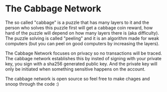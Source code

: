 # The Cabbage Network

The so called "cabbage" is a puzzle that has many layers to it and the person who solves this puzzle first will get a cabbage coin reward, how hard of the puzzle will depend on how many layers there is (aka difficulty). The puzzle solving is called "peeling" and it is an algorithm made for weak computers (but you can peel on good computers by increasing the layers).

The Cabbage Network focuses on privacy so no transactions will be traced. The cabbage network establishes this by insted of signing with your private key, you sign with a sha256 generated public key. And the private key will only be initiated when something sensitive happens on the account.

The cabbage network is open source so feel free to make chages and snoop through the code :)
